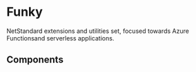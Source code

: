 # Funky
NetStandard extensions and utilities set, focused towards Azure Functionsand serverless applications.

## Components


